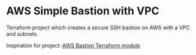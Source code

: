 # AWS Simple Bastion with VPC

Terraform project which creates a secure SSH bastion on AWS with a VPC and subnets.

Inspiration for project: [AWS Bastion Terraform module](https://github.com/Guimove/terraform-aws-bastion)
